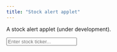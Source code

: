 ```yaml
---
title: "Stock alert applet"
---
```


A stock alert applet (under development).

<div>
	
<input onkeyup="if (event.keyCode == 27) D('recryptInputb').value = '';
		else if (event.keyCode == 13) {
			event.preventDefault(); 
			submitTicker();
		}"
id="tickerInput" autocomplete="off" placeholder="Enter stock ticker...">
	

</div>

<script>
	
function D(string) { return document.getElementById(string);}	
	
function submitTicker() {
	console.log("starting the submit ticker function");
	
	let query = 'https://query2.finance.yahoo.com/v7/finance/options/' + D('tickerInput').value;
	console.log(query);
	fetch("https://sandboxansyble.herokuapp.com/", 
		{headers: {'Target-URL': query }}).then(function(response) {
		console.log(response);
		return response.json();
	}).then(function(data) { 
		console.log(data.optionChain.result[0].underlyingSymbol); 
		data = "test";
		console.log(data.optionChain.result[0].underlyingSymbol); 		
	}).catch(function(error) {
		console.log(error);
	});	
}
</script>
    
